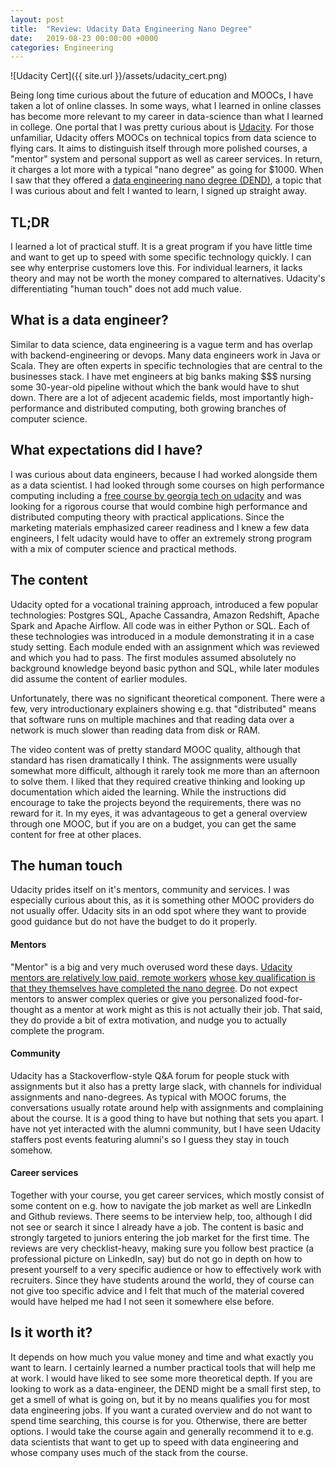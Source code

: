 ```yaml
---
layout: post
title:  "Review: Udacity Data Engineering Nano Degree"
date:   2019-08-23 00:00:00 +0000
categories: Engineering
---
```



![Udacity Cert]({{ site.url }}/assets/udacity_cert.png)

Being long time curious about the future of education and MOOCs, I have taken a lot of online classes. In some ways, what I learned in online classes has become more relevant to my career in data-science than what I learned in college. One portal that I was pretty curious about is [Udacity](https://udacity.com). For those unfamiliar, Udacity offers MOOCs on technical topics from data science to flying cars. It aims to distinguish itself through more polished courses, a "mentor" system and personal support as well as career services. In return, it charges a lot more with a typical "nano degree" as going for $1000. When I saw that they offered a [data engineering nano degree (DEND)](https://www.udacity.com/course/data-engineer-nanodegree--nd027), a topic that I was curious about and felt I wanted to learn, I signed up straight away.

## TL;DR
I learned a lot of practical stuff. It is a great program if you have little time and want to get up to speed with some specific technology quickly. I can see why enterprise customers love this. For individual learners, it lacks theory and may not be worth the money compared to alternatives. Udacity's differentiating "human touch" does not add much value. 


## What is a data engineer?
Similar to data science, data engineering is a vague term and has overlap with backend-engineering or devops. Many data engineers work in Java or Scala. They are often experts in specific technologies that are central to the businesses stack. I have met engineers at big banks making $$$ nursing some 30-year-old pipeline without which the bank would have to shut down. There are a lot of adjecent academic fields, most importantly high-performance and distributed computing, both growing branches of computer science. 

## What expectations did I have?
I was curious about data engineers, because I had worked alongside them as a data scientist. I had looked through some courses on high performance computing including a [free course by georgia tech on udacity](https://www.udacity.com/course/high-performance-computing--ud281) and was looking for a rigorous course that would combine high performance and distributed computing theory with practical applications. Since the marketing materials emphasized career readiness and I knew a few data engineers, I felt udacity would have to offer an extremely strong program with a mix of computer science and practical methods.

## The content
Udacity opted for a vocational training approach, introduced a few popular technologies: Postgres SQL, Apache Cassandra, Amazon Redshift, Apache Spark and Apache Airflow. All code was in either Python or SQL. Each of these technologies was introduced in a module demonstrating it in a case study setting. Each module ended with an assignment which was reviewed and which you had to pass. The first modules assumed absolutely no background knowledge beyond basic python and SQL, while later modules did assume the content of earlier modules. 

Unfortunately, there was no significant theoretical component. There were a few, very introductionary explainers showing e.g. that "distributed" means that software runs on multiple machines and that reading data over a network is much slower than reading data from disk or RAM. 

The video content was of pretty standard MOOC quality, although that standard has risen dramatically I think. The assignments were usually somewhat more difficult, although it rarely took me more than an afternoon to solve them. I liked that they required creative thinking and looking up documentation which aided the learning. While the instructions did encourage to take the projects beyond the requirements, there was no reward for it. In my eyes, it was advantageous to get a general overview through one MOOC, but if you are on a budget, you can get the same content for free at other places.

## The human touch 
Udacity prides itself on it's mentors, community and services. I was especially curious about this, as it is something other MOOC providers do not usually offer. Udacity sits in an odd spot where they want to provide good guidance but do not have the budget to do it properly.

#### Mentors 
"Mentor" is a big and very much overused word these days. [Udacity mentors are relatively low paid, remote workers](https://www.quora.com/How-much-do-Udacity-mentors-make) [whose key qualification is that they themselves have completed the nano degree](https://www.quora.com/What-does-it-take-to-become-a-Udacity-mentor). Do not expect mentors to answer complex queries or give you personalized food-for-thought as a mentor at work might as this is not actually their job. That said, they do provide a bit of extra motivation, and nudge you to actually complete the program.

#### Community 
Udacity has a Stackoverflow-style Q&A forum for people stuck with assignments but it also has a pretty large slack, with channels for individual assignments and nano-degrees. As typical with MOOC forums, the conversations usually rotate around help with assignments and complaining about the course. It is a good thing to have but nothing that sets you apart. I have not yet interacted with the alumni community, but I have seen Udacity staffers post events featuring alumni's so I guess they stay in touch somehow.

#### Career services
Together with your course, you get career services, which mostly consist of some content on e.g. how to navigate the job market as well are LinkedIn and Github reviews. There seems to be interview help, too, although I did not see or search it since I already have a job. The content is basic and strongly targeted to juniors entering the job market for the first time. The reviews are very checklist-heavy, making sure you follow best practice (a professional picture on LinkedIn, say) but do not go in depth on how to present yourself to a very specific audience or how to effectively work with recruiters. Since they have students around the world, they of course can not give too specific advice and I felt that much of the material covered would have helped me had I not seen it somewhere else before.

## Is it worth it?
It depends on how much you value money and time and what exactly you want to learn. I certainly learned a number practical tools that will help me at work. I would have liked to see some more theoretical depth. If you are looking to work as a data-engineer, the DEND might be a small first step, to get a smell of what is going on, but it by no means qualifies you for most data engineering jobs. If you want a curated overview and do not want to spend time searching, this course is for you. Otherwise, there are better options. I would take the course again and generally recommend it to e.g. data scientists that want to get up to speed with data engineering and whose company uses much of the stack from the course.
